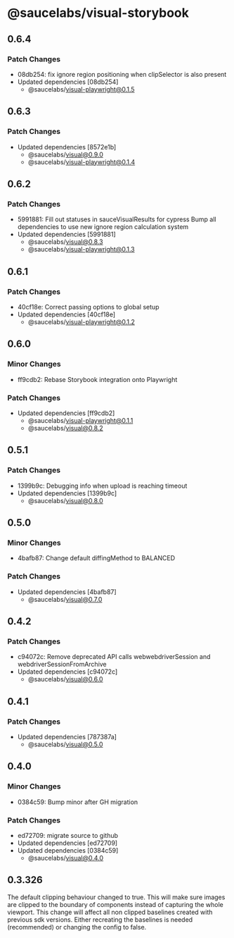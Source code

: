 # @saucelabs/visual-storybook

## 0.6.4

### Patch Changes

- 08db254: fix ignore region positioning when clipSelector is also present
- Updated dependencies [08db254]
  - @saucelabs/visual-playwright@0.1.5

## 0.6.3

### Patch Changes

- Updated dependencies [8572e1b]
  - @saucelabs/visual@0.9.0
  - @saucelabs/visual-playwright@0.1.4

## 0.6.2

### Patch Changes

- 5991881: Fill out statuses in sauceVisualResults for cypress
  Bump all dependencies to use new ignore region calculation system
- Updated dependencies [5991881]
  - @saucelabs/visual@0.8.3
  - @saucelabs/visual-playwright@0.1.3

## 0.6.1

### Patch Changes

- 40cf18e: Correct passing options to global setup
- Updated dependencies [40cf18e]
  - @saucelabs/visual-playwright@0.1.2

## 0.6.0

### Minor Changes

- ff9cdb2: Rebase Storybook integration onto Playwright

### Patch Changes

- Updated dependencies [ff9cdb2]
  - @saucelabs/visual-playwright@0.1.1
  - @saucelabs/visual@0.8.2

## 0.5.1

### Patch Changes

- 1399b9c: Debugging info when upload is reaching timeout
- Updated dependencies [1399b9c]
  - @saucelabs/visual@0.8.0

## 0.5.0

### Minor Changes

- 4bafb87: Change default diffingMethod to BALANCED

### Patch Changes

- Updated dependencies [4bafb87]
  - @saucelabs/visual@0.7.0

## 0.4.2

### Patch Changes

- c94072c: Remove deprecated API calls webwebdriverSession and webdriverSessionFromArchive
- Updated dependencies [c94072c]
  - @saucelabs/visual@0.6.0

## 0.4.1

### Patch Changes

- Updated dependencies [787387a]
  - @saucelabs/visual@0.5.0

## 0.4.0

### Minor Changes

- 0384c59: Bump minor after GH migration

### Patch Changes

- ed72709: migrate source to github
- Updated dependencies [ed72709]
- Updated dependencies [0384c59]
  - @saucelabs/visual@0.4.0

## 0.3.326

The default clipping behaviour changed to true. This will make sure images are clipped to the boundary of components instead of capturing the whole viewport. This change will affect all non clipped baselines created with previous sdk versions. Either recreating the baselines is needed (recommended) or changing the config to false.
